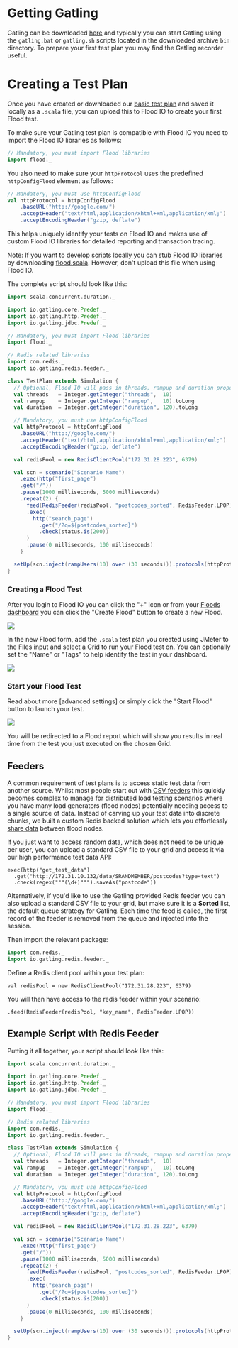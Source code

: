 # Getting Gatling

Gatling can be downloaded [here](http://gatling.io/download/) and typically you can start Gatling using the `gatling.bat` or `gatling.sh` scripts located in the downloaded archive `bin` directory. To prepare your first test plan you may find the Gatling recorder useful.

# Creating a Test Plan

Once you have created or downloaded our [basic test plan](https://flood.io/gatling-example.scala) and saved it locally as a `.scala` file, you can upload this to Flood IO to create your first Flood test.

To make sure your Gatling test plan is compatible with Flood IO you need to import the Flood IO libraries as follows:

```scala
// Mandatory, you must import Flood libraries
import flood._
```

You also need to make sure your `httpProtocol` uses the predefined  `httpConfigFlood` element as follows:

```scala
// Mandatory, you must use httpConfigFlood
val httpProtocol = httpConfigFlood
    .baseURL("http://google.com/")
    .acceptHeader("text/html,application/xhtml+xml,application/xml;")
    .acceptEncodingHeader("gzip, deflate")
```

This helps uniquely identify your tests on Flood IO and makes use of custom Flood IO libraries for detailed reporting and transaction tracing.

Note: If you want to develop scripts locally you can stub Flood IO libraries by downloading [flood.scala](/flood.scala). However, don't upload this file when using Flood IO.

The complete script should look like this:

```scala
import scala.concurrent.duration._

import io.gatling.core.Predef._
import io.gatling.http.Predef._
import io.gatling.jdbc.Predef._

// Mandatory, you must import Flood libraries
import flood._

// Redis related libraries
import com.redis._
import io.gatling.redis.feeder._

class TestPlan extends Simulation {
  // Optional, Flood IO will pass in threads, rampup and duration properties from UI
  val threads   = Integer.getInteger("threads",  10)
  val rampup    = Integer.getInteger("rampup",   10).toLong
  val duration  = Integer.getInteger("duration", 120).toLong

  // Mandatory, you must use httpConfigFlood
  val httpProtocol = httpConfigFlood
    .baseURL("http://google.com/")
    .acceptHeader("text/html,application/xhtml+xml,application/xml;")
    .acceptEncodingHeader("gzip, deflate")

  val redisPool = new RedisClientPool("172.31.28.223", 6379)

  val scn = scenario("Scenario Name")
    .exec(http("first_page")
    .get("/"))
    .pause(1000 milliseconds, 5000 milliseconds)
    .repeat(2) {
      feed(RedisFeeder(redisPool, "postcodes_sorted", RedisFeeder.LPOP))
      .exec(
        http("search_page")
          .get("/?q=${postcodes_sorted}")
          .check(status.is(200))
      )
      .pause(0 milliseconds, 100 milliseconds)
    }

  setUp(scn.inject(rampUsers(10) over (30 seconds))).protocols(httpProtocol)
}
```

### Creating a Flood Test

After you login to Flood IO you can click the "+" icon or from your [Floods dashboard](/dashboard/floods) you can click the "Create Flood" button to create a new Flood.

![](https://s3.amazonaws.com/flood-io-support/Flood_IO_2014-10-06_17-36-50.jpg)

In the new Flood form, add the `.scala` test plan you created using JMeter to the Files input and select a Grid to run your Flood test on. You can optionally set the "Name" or "Tags" to help identify the test in your dashboard.

![](https://s3.amazonaws.com/flood-io-support/Flood_IO_2014-10-06_21-28-54.jpg)

### Start your Flood Test

Read about more [advanced settings] or simply click the "Start Flood" button to launch your test.

![](https://s3.amazonaws.com/flood-io-support/Flood_IO_2014-10-06_17-53-22.jpg)

You will be redirected to a Flood report which will show you results in real time from the test you just executed on the chosen Grid.

## Feeders

A common requirement of test plans is to access static test data from another source. Whilst most people start out with [CSV feeders](https://github.com/excilys/gatling/wiki/Feeders) this quickly becomes complex to manage for distributed load testing scenarios where you have many load generators (flood nodes) potentially needing access to a single source of data. Instead of carving up your test data into discrete chunks, we built a custom Redis backed solution which lets you effortlessly [share data](https://flood.io/blog/9-sharing-test-data) between flood nodes.

If you just want to access random data, which does not need to be unique per user, you can upload a standard CSV file to your grid and access it via our high performance test data API:

```
exec(http("get_test_data")
  .get("http://172.31.10.132/data/SRANDMEMBER/postcodes?type=text")
  .check(regex("""(\d+)""").saveAs("postcode"))
```

Alternatively, if you'd like to use the Gatling provided Redis feeder you can also upload a standard CSV file to your grid, but make sure it is a __Sorted__ list, the default queue strategy for Gatling. Each time the feed is called, the first record of the feeder is removed from the queue and injected into the session.

Then import the relevant package:

```scala
import com.redis._
import io.gatling.redis.feeder._
```

Define a Redis client pool within your test plan:

`val redisPool = new RedisClientPool("172.31.28.223", 6379)`

You will then have access to the redis feeder within your scenario:

`.feed(RedisFeeder(redisPool, "key_name", RedisFeeder.LPOP))`

## Example Script with Redis Feeder

Putting it all together, your script should look like this:

```scala
import scala.concurrent.duration._

import io.gatling.core.Predef._
import io.gatling.http.Predef._
import io.gatling.jdbc.Predef._

// Mandatory, you must import Flood libraries
import flood._

// Redis related libraries
import com.redis._
import io.gatling.redis.feeder._

class TestPlan extends Simulation {
  // Optional, Flood IO will pass in threads, rampup and duration properties from UI
  val threads   = Integer.getInteger("threads",  10)
  val rampup    = Integer.getInteger("rampup",   10).toLong
  val duration  = Integer.getInteger("duration", 120).toLong

  // Mandatory, you must use httpConfigFlood
  val httpProtocol = httpConfigFlood
    .baseURL("http://google.com/")
    .acceptHeader("text/html,application/xhtml+xml,application/xml;")
    .acceptEncodingHeader("gzip, deflate")

  val redisPool = new RedisClientPool("172.31.28.223", 6379)

  val scn = scenario("Scenario Name")
    .exec(http("first_page")
    .get("/"))
    .pause(1000 milliseconds, 5000 milliseconds)
    .repeat(2) {
      feed(RedisFeeder(redisPool, "postcodes_sorted", RedisFeeder.LPOP))
      .exec(
        http("search_page")
          .get("/?q=${postcodes_sorted}")
          .check(status.is(200))
      )
      .pause(0 milliseconds, 100 milliseconds)
    }

  setUp(scn.inject(rampUsers(10) over (30 seconds))).protocols(httpProtocol)
}
```